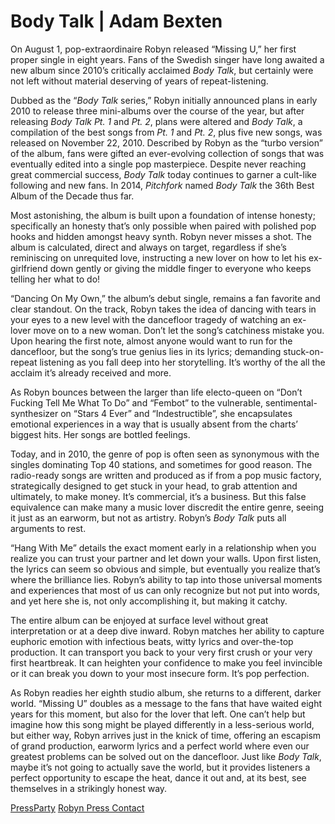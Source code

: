 # Body Talk | Adam Bexten
On August 1, pop-extraordinaire Robyn released “Missing U,” her first proper single in eight years. Fans of the Swedish singer have long awaited a new album since 2010’s critically acclaimed *Body Talk*, but certainly were not left without material deserving of years of repeat-listening.

Dubbed as the “*Body Talk* series,” Robyn initially announced plans in early 2010 to release three mini-albums over the course of the year, but after releasing *Body Talk Pt. 1* and *Pt. 2*, plans were altered and *Body Talk*, a compilation of the best songs from *Pt. 1* and *Pt. 2*, plus five new songs, was released on November 22, 2010.  Described by Robyn as the “turbo version” of the album, fans were gifted an ever-evolving collection of songs that was eventually edited into a single pop masterpiece. Despite never reaching great commercial success, *Body Talk* today continues to garner a cult-like following and new fans. In 2014, *Pitchfork* named *Body Talk* the 36th Best Album of the Decade thus far. 

Most astonishing, the album is built upon a foundation of intense honesty; specifically an honesty that’s only possible when paired with polished pop hooks and hidden amongst heavy synth. Robyn never misses a shot. The album is calculated, direct and always on target, regardless if she’s reminiscing on unrequited love, instructing a new lover on how to let his ex-girlfriend down gently or giving the middle finger to everyone who keeps telling her what to do!

“Dancing On My Own,” the album’s debut single, remains a fan favorite and clear standout. On the track, Robyn takes the idea of dancing with tears in your eyes to a new level with the dancefloor tragedy of watching an ex-lover move on to a new woman. Don’t let the song’s catchiness mistake you. Upon hearing the first note, almost anyone would want to run for the dancefloor, but the song’s true genius lies in its lyrics; demanding stuck-on-repeat listening as you fall deep into her storytelling. It’s worthy of the all the acclaim it’s already received and more.

As Robyn bounces between the larger than life electo-queen on “Don’t Fucking Tell Me What To Do” and “Fembot” to the vulnerable, sentimental-synthesizer on “Stars 4 Ever” and “Indestructible”, she encapsulates emotional experiences in a way that is usually absent from the charts’ biggest hits. Her songs are bottled feelings.

Today, and in 2010, the genre of pop is often seen as synonymous with the singles dominating Top 40 stations, and sometimes for good reason. The radio-ready songs are written and produced as if from a pop music factory, strategically designed to get stuck in your head, to grab attention and ultimately, to make money. It’s commercial, it’s a business. But this false equivalence can make many a music lover discredit the entire genre, seeing it just as an earworm, but not as artistry. Robyn’s *Body Talk* puts all arguments to rest.

“Hang With Me” details the exact moment early in a relationship when you realize you can trust your partner and let down your walls. Upon first listen, the lyrics can seem so obvious and simple, but eventually you realize that’s where the brilliance lies. Robyn’s ability to tap into those universal moments and experiences that most of us can only recognize but not put into words, and yet here she is, not only accomplishing it, but making it catchy. 

The entire album can be enjoyed at surface level without great interpretation or at a deep dive inward. Robyn matches her ability to capture euphoric emotion with infectious beats, witty lyrics and over-the-top production. It can transport you back to your very first crush or your very first heartbreak. It can heighten your confidence to make you feel invincible or it can break you down to your most insecure form. It’s pop perfection.

As Robyn readies her eighth studio album, she returns to a different, darker world. “Missing U” doubles as a message to the fans that have waited eight years for this moment, but also for the lover that left. One can’t help but imagine how this song might be played differently in a less-serious world, but either way, Robyn arrives just in the knick of time, offering an escapism of grand production, earworm lyrics and a perfect world where even our greatest problems can be solved out on the dancefloor. Just like *Body Talk*, maybe it’s not going to actually save the world, but it provides listeners a perfect opportunity to escape the heat, dance it out and, at its best, see themselves in a strikingly honest way.

[PressParty](https://www.pressparty.com/pg/profile/robyn)
[Robyn Press Contact](http://d-e-f.com/contact/)

